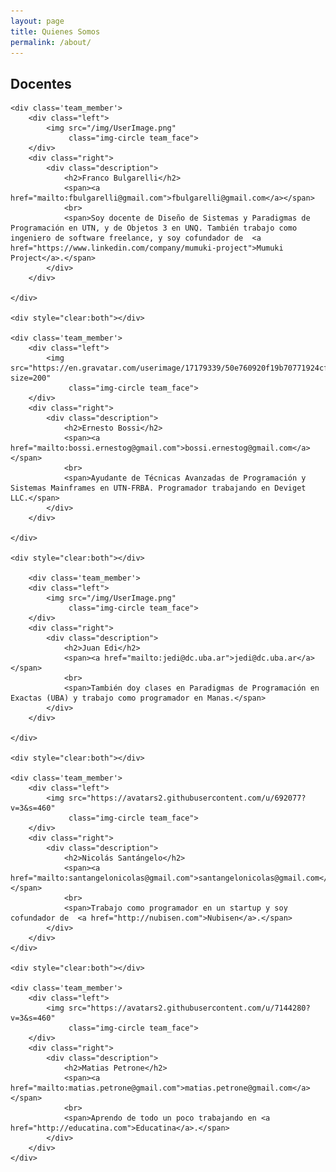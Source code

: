 ```yaml
---
layout: page
title: Quienes Somos
permalink: /about/
---
```


## Docentes

<style>
    .team_member {
        width: 100%;
        margin-top: 50px;
        margin-bottom: 50px;
    }

    .team_member .left {
        float: left;
        width: 15%;
        padding-left: 0px;
    }

    .team_member .left img {
        display: block;
        margin: 0 auto;
        margin-top: 15px;
    }

    .team_member .right img {

    }

    .team_member .right {
        float: right;
        padding-right: 3px;
        padding-left: 20px;
        width: 85%;
    }

    .team_face {
        margin-bottom: 10px;
        width: 100px;
    }

    .description {
        font-family: "Open Sans", Arial;
        font-size: 12px;
        text-align: left;
    }

</style>


<div class='team'>

    <div class='team_member'>
        <div class="left">
            <img src="/img/UserImage.png"
                 class="img-circle team_face">
        </div>
        <div class="right">
            <div class="description">
                <h2>Franco Bulgarelli</h2>
                <span><a href="mailto:fbulgarelli@gmail.com">fbulgarelli@gmail.com</a></span>
                <br>
                <span>Soy docente de Diseño de Sistemas y Paradigmas de Programación en UTN, y de Objetos 3 en UNQ. También trabajo como ingeniero de software freelance, y soy cofundador de  <a href="https://www.linkedin.com/company/mumuki-project">Mumuki Project</a>.</span>
            </div>
        </div>

    </div>
    
    <div style="clear:both"></div>

    <div class='team_member'>
        <div class="left">
            <img src="https://en.gravatar.com/userimage/17179339/50e760920f19b70771924cfe73b17d26.jpg?size=200"
                 class="img-circle team_face">
        </div>
        <div class="right">
            <div class="description">
                <h2>Ernesto Bossi</h2>
                <span><a href="mailto:bossi.ernestog@gmail.com">bossi.ernestog@gmail.com</a></span>
                <br>
                <span>Ayudante de Técnicas Avanzadas de Programación y Sistemas Mainframes en UTN-FRBA. Programador trabajando en Deviget LLC.</span>
            </div>
        </div>

    </div>

    <div style="clear:both"></div>
    
        <div class='team_member'>
        <div class="left">
            <img src="/img/UserImage.png"
                 class="img-circle team_face">
        </div>
        <div class="right">
            <div class="description">
                <h2>Juan Edi</h2>
                <span><a href="mailto:jedi@dc.uba.ar">jedi@dc.uba.ar</a></span>
                <br>
                <span>También doy clases en Paradigmas de Programación en Exactas (UBA) y trabajo como programador en Manas.</span>
            </div>
        </div>

    </div>
    
    <div style="clear:both"></div>

    <div class='team_member'>
        <div class="left">
            <img src="https://avatars2.githubusercontent.com/u/692077?v=3&s=460"
                 class="img-circle team_face">
        </div>
        <div class="right">
            <div class="description">
                <h2>Nicolás Santángelo</h2>
                <span><a href="mailto:santangelonicolas@gmail.com">santangelonicolas@gmail.com</a></span>
                <br>
                <span>Trabajo como programador en un startup y soy cofundador de  <a href="http://nubisen.com">Nubisen</a>.</span>
            </div>
        </div>
    </div>

    <div style="clear:both"></div>

    <div class='team_member'>
        <div class="left">
            <img src="https://avatars2.githubusercontent.com/u/7144280?v=3&s=460"
                 class="img-circle team_face">
        </div>
        <div class="right">
            <div class="description">
                <h2>Matias Petrone</h2>
                <span><a href="mailto:matias.petrone@gmail.com">matias.petrone@gmail.com</a></span>
                <br>
                <span>Aprendo de todo un poco trabajando en <a href="http://educatina.com">Educatina</a>.</span>
            </div>
        </div>
    </div>
</div>
